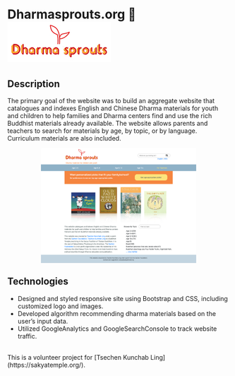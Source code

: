 # Dharmasprouts.org :seedling: <img src="images/newlogo.jpeg">

## Description
The primary goal of the website was to build an aggregate website that catalogues and indexes English and Chinese Dharma materials for youth and children to help families and Dharma centers find and use the rich Buddhist materials already available. 
The website allows parents and teachers to search for materials by age, by topic, or by language. Curriculum materials are also included. 

<p align="center">
  <img src="images/screenshot.png" width="70%" align="middle">
</p>

## Technologies 
* Designed and styled responsive site using Bootstrap and CSS, including customized logo and images. 
* Developed algorithm recommending dharma materials based on the user’s input data.
* Utilized GoogleAnalytics and GoogleSearchConsole to track website traffic.
<br/> 
This is a volunteer project for [Tsechen Kunchab Ling](https://sakyatemple.org/).

